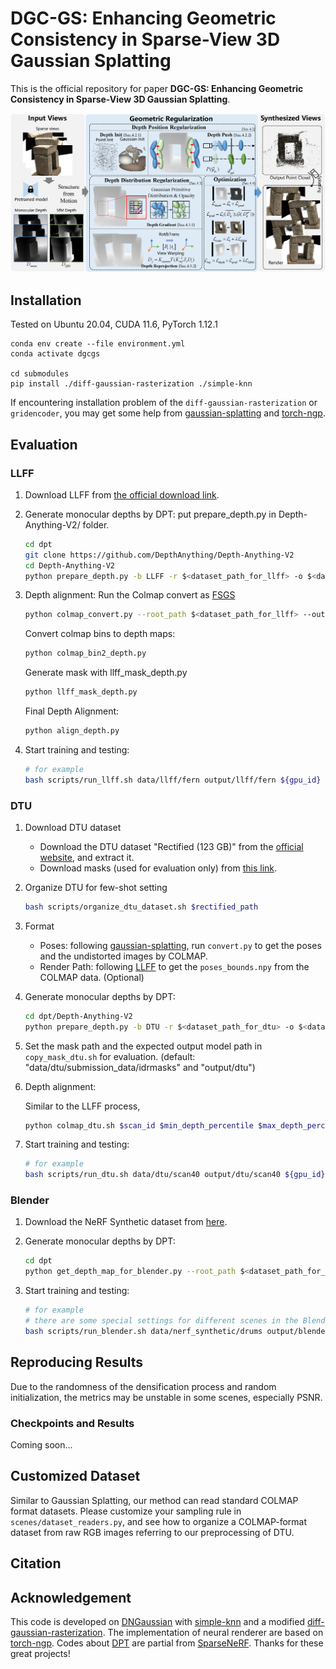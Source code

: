 # DGC-GS: Enhancing Geometric Consistency in Sparse-View 3D Gaussian Splatting

This is the official repository for paper **DGC-GS: Enhancing Geometric Consistency in Sparse-View 3D Gaussian Splatting**.


![image](assets/Overview.png)


## Installation

Tested on Ubuntu 20.04, CUDA 11.6, PyTorch 1.12.1

``````
conda env create --file environment.yml
conda activate dgcgs

cd submodules
pip install ./diff-gaussian-rasterization ./simple-knn
``````

If encountering installation problem of the `diff-gaussian-rasterization` or `gridencoder`, you may get some help from [gaussian-splatting](https://github.com/graphdeco-inria/gaussian-splatting) and [torch-ngp](https://github.com/ashawkey/torch-ngp).


## Evaluation

### LLFF

1. Download LLFF from [the official download link](https://drive.google.com/drive/folders/128yBriW1IG_3NJ5Rp7APSTZsJqdJdfc1).

2. Generate monocular depths by DPT:
   put prepare_depth.py in Depth-Anything-V2/ folder.
   ```bash
   cd dpt
   git clone https://github.com/DepthAnything/Depth-Anything-V2
   cd Depth-Anything-V2
   python prepare_depth.py -b LLFF -r $<dataset_path_for_llff> -o $<dataset_outpath_for_llff>
   ```
3. Depth alignment:
   Run the Colmap convert as [FSGS](https://github.com/VITA-Group/FSGS)
   ```bash
   python colmap_convert.py --root_path $<dataset_path_for_llff> --output_path $<dataset_outpath_for_llff>
   ```
   Convert colmap bins to depth maps:
   ```bash
   python colmap_bin2_depth.py
   ```
   Generate mask with llff_mask_depth.py
   ```bash
   python llff_mask_depth.py
   ```
   Final Depth Alignment:
   ```bash
   python align_depth.py
   ```
4. Start training and testing:

   ```bash
   # for example
   bash scripts/run_llff.sh data/llff/fern output/llff/fern ${gpu_id} ./config/llff.ini 6000
   ```

### DTU

1. Download DTU dataset

   - Download the DTU dataset "Rectified (123 GB)" from the [official website](https://roboimagedata.compute.dtu.dk/?page_id=36/), and extract it.
   - Download masks (used for evaluation only) from [this link](https://drive.google.com/file/d/1Yt5T3LJ9DZDiHbtd9PDFNHqJAd7wt-_E/view?usp=sharing).


2. Organize DTU for few-shot setting

   ```bash
   bash scripts/organize_dtu_dataset.sh $rectified_path
   ```

3. Format

   - Poses: following [gaussian-splatting](https://github.com/graphdeco-inria/gaussian-splatting), run `convert.py` to get the poses and the undistorted images by COLMAP.
   - Render Path: following [LLFF](https://github.com/Fyusion/LLFF) to get the `poses_bounds.npy` from the COLMAP data. (Optional)


4. Generate monocular depths by DPT:

   ```bash
   cd dpt/Depth-Anything-V2
   python prepare_depth.py -b DTU -r $<dataset_path_for_dtu> -o $<dataset_outpath_for_dtu>
   ```

5. Set the mask path and the expected output model path in `copy_mask_dtu.sh` for evaluation. (default: "data/dtu/submission_data/idrmasks" and "output/dtu") 

6. Depth alignment:
   
   Similar to the LLFF process,
   ```bash
   python colmap_dtu.sh $scan_id $min_depth_percentile $max_depth_percentile $input $output
   ```

6. Start training and testing:

   ```bash
   # for example
   bash scripts/run_dtu.sh data/dtu/scan40 output/dtu/scan40 ${gpu_id} scan40 config/dtu.ini 6000
   ```



### Blender

1. Download the NeRF Synthetic dataset from [here](https://drive.google.com/drive/folders/128yBriW1IG_3NJ5Rp7APSTZsJqdJdfc1?usp=sharing).

2. Generate monocular depths by DPT:

   ```bash
   cd dpt
   python get_depth_map_for_blender.py --root_path $<dataset_path_for_blender>
   ```

3. Start training and testing:

   ```bash
   # for example
   # there are some special settings for different scenes in the Blender dataset, please refer to "run_blender.sh".
   bash scripts/run_blender.sh data/nerf_synthetic/drums output/blender/drums ${gpu_id}
   ```


## Reproducing Results
Due to the randomness of the densification process and random initialization, the metrics may be unstable in some scenes, especially PSNR.


### Checkpoints and Results
Coming soon...



## Customized Dataset
Similar to Gaussian Splatting, our method can read standard COLMAP format datasets. Please customize your sampling rule in `scenes/dataset_readers.py`, and see how to organize a COLMAP-format dataset from raw RGB images referring to our preprocessing of DTU.



## Citation


## Acknowledgement

This code is developed on [DNGaussian](https://github.com/Fictionarry/DNGaussian) with [simple-knn](https://gitlab.inria.fr/bkerbl/simple-knn) and a modified [diff-gaussian-rasterization](https://github.com/ashawkey/diff-gaussian-rasterization). The implementation of neural renderer are based on [torch-ngp](https://github.com/ashawkey/torch-ngp). Codes about [DPT](https://github.com/DepthAnything/Depth-Anything-V2) are partial from [SparseNeRF](https://github.com/Wanggcong/SparseNeRF). Thanks for these great projects!
